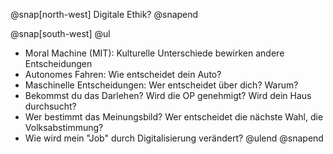 @snap[north-west]
Digitale Ethik?
@snapend

@snap[south-west]
@ul
- Moral Machine (MIT): Kulturelle Unterschiede bewirken andere
Entscheidungen
- Autonomes Fahren: Wie entscheidet dein Auto?
- Maschinelle Entscheidungen: Wer entscheidet über dich? Warum?
- Bekommst du das Darlehen? Wird die OP genehmigt? Wird dein Haus durchsucht?
- Wer bestimmt das Meinungsbild? Wer entscheidet die nächste Wahl, die Volksabstimmung?
- Wie wird mein "Job" durch Digitalisierung verändert?
@ulend
@snapend
